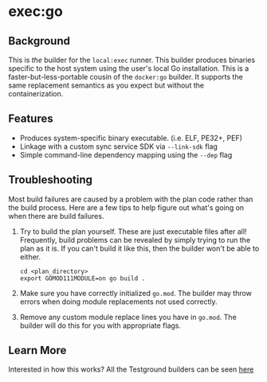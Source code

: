 # exec:go

## Background

This is _the_ builder for the `local:exec` runner. This builder produces binaries specific to the host system using the user's local Go installation. This is a faster-but-less-portable cousin of the `docker:go` builder. It supports the same replacement semantics as you expect but without the containerization.

## Features

* Produces system-specific binary executable. \(i.e. ELF, PE32+, PEF\)
* Linkage with a custom sync service SDK via `--link-sdk` flag
* Simple command-line dependency mapping using the `--dep` flag

## Troubleshooting

Most build failures are caused by a problem with the plan code rather than the build process. Here are a few tips to help figure out what's going on when there are build failures.

1. Try to build the plan yourself. These are just executable files after all! Frequently, build problems can be revealed by simply trying to run the plan as it is. If you can't build it like this, then the builder won't be able to either.

   ```text
   cd <plan_directory>
   export GOMOD111MODULE=on go build .
   ```

2. Make sure you have correctly initialized `go.mod`. The builder may throw errors when doing module replacements not used correctly.
3. Remove any custom module replace lines you have in `go.mod`. The builder will do this for you with appropriate flags.

## Learn More

Interested in how this works? All the Testground builders can be seen [here](https://github.com/testground/testground/tree/master/pkg/build)

